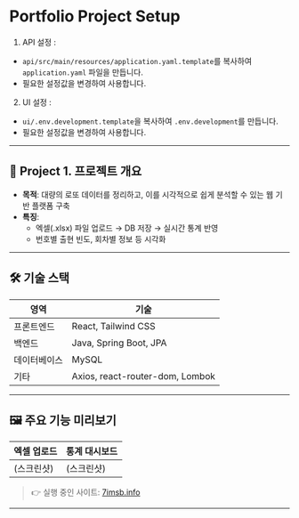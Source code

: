 # Portfolio Project Setup

1. API 설정 :
  - `api/src/main/resources/application.yaml.template`를 복사하여 `application.yaml` 파일을 만듭니다.
  - 필요한 설정값을 변경하여 사용합니다.

2. UI 설정 :
  - `ui/.env.development.template`을 복사하여 `.env.development`를 만듭니다.
  - 필요한 설정값을 변경하여 사용합니다.

---

## 📌 Project 1. 프로젝트 개요

- **목적**: 대량의 로또 데이터를 정리하고, 이를 시각적으로 쉽게 분석할 수 있는 웹 기반 플랫폼 구축
- **특징**:
  - 엑셀(.xlsx) 파일 업로드 → DB 저장 → 실시간 통계 반영
  - 번호별 출현 빈도, 회차별 정보 등 시각화

---

## 🛠 기술 스택

| 영역 | 기술 |
|------|------|
| 프론트엔드 | React, Tailwind CSS |
| 백엔드 | Java, Spring Boot, JPA |
| 데이터베이스 | MySQL |
| 기타 | Axios, react-router-dom, Lombok |

---

## 🖼 주요 기능 미리보기

| 엑셀 업로드 | 통계 대시보드 |
|-------------|----------------|
| (스크린샷) | (스크린샷) |

> 👉 실행 중인 사이트: [7imsb.info](https://7imsb.info/lotto)

---
